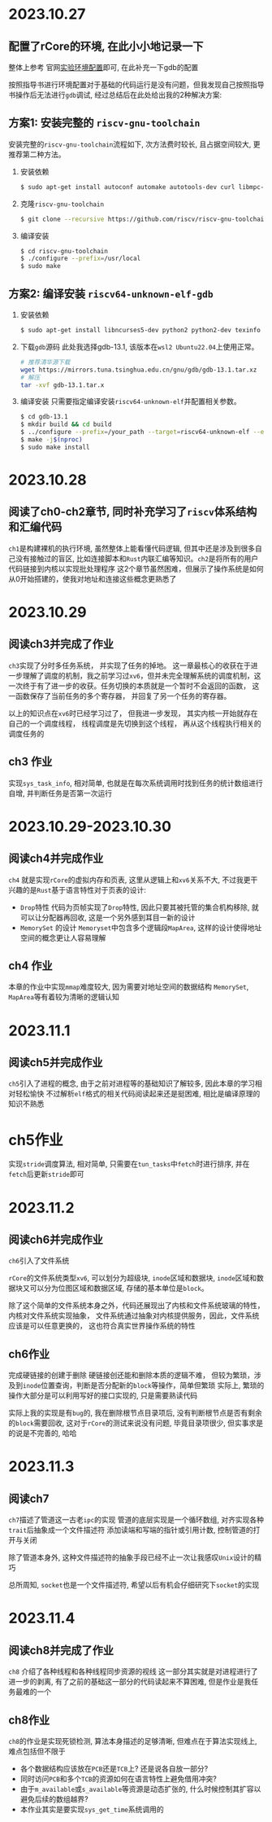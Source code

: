 # 2023.10.27
## 配置了rCore的环境, 在此小小地记录一下
整体上参考 官网[实验环境配置](https://rcore-os.cn/rCore-Tutorial-Book-v3/chapter0/5setup-devel-env.html)即可, 在此补充一下gdb的配置

按照指导书进行环境配置对于基础的代码运行是没有问题，但我发现自己按照指导书操作后无法进行`gdb`调试, 经过总结后在此处给出我的2种解决方案:
## 方案1: 安装完整的 `riscv-gnu-toolchain`
安装完整的`riscv-gnu-toolchain`流程如下, 次方法费时较长, 且占据空间较大, 更推荐第二种方法。
1. 安装依赖
    ```bash
    $ sudo apt-get install autoconf automake autotools-dev curl libmpc-dev libmpfr-dev libgmp-dev gawk build-essential bison flex texinfo gperf libtool patchutils bc zlib1g-dev libexpat-dev
    ```
2. 克隆`riscv-gnu-toolchain`
    ```bash
    $ git clone --recursive https://github.com/riscv/riscv-gnu-toolchain
    ```
3. 编译安装
    ```bash
    $ cd riscv-gnu-toolchain
    $ ./configure --prefix=/usr/local
    $ sudo make
    ```
## 方案2: 编译安装 `riscv64-unknown-elf-gdb`
1. 安装依赖
    ```bash
    $ sudo apt-get install libncurses5-dev python2 python2-dev texinfo libreadline-dev
    ```
2. 下载`gdb`源码
此处我选择gdb-13.1, 该版本在`wsl2 Ubuntu22.04`上使用正常。
    ```bash
    # 推荐清华源下载
    wget https://mirrors.tuna.tsinghua.edu.cn/gnu/gdb/gdb-13.1.tar.xz
    # 解压
    tar -xvf gdb-13.1.tar.x
    ```
3. 编译安装
只需要指定编译安装`riscv64-unknown-elf`并配置相关参数。
    ```bash
    $ cd gdb-13.1
    $ mkdir build && cd build
    $ ../configure --prefix=/your_path --target=riscv64-unknown-elf --enable-tui=yes
    $ make -j$(nproc)
    $ sudo make install
    ```

# 2023.10.28
## 阅读了ch0-ch2章节, 同时补充学习了`riscv`体系结构和汇编代码
`ch1`是构建裸机的执行环境, 虽然整体上能看懂代码逻辑, 但其中还是涉及到很多自己没有接触过的盲区, 比如连接脚本和`Rust`内联汇编等知识。`ch2`是将所有的用户代码链接到内核以实现批处理程序
这2个章节虽然困难，但展示了操作系统是如何从0开始搭建的，使我对地址和连接这些概念更熟悉了

# 2023.10.29
## 阅读ch3并完成了作业
`ch3`实现了分时多任务系统， 并实现了任务的掉地。
这一章最核心的收获在于进一步理解了调度的机制，我之前学习过`xv6`，但并未完全理解系统的调度机制，这一次终于有了进一步的收获。任务切换的本质就是一个暂时不会返回的函数， 这一函数保存了当前任务的多个寄存器， 并回复了另一个任务的寄存器。

以上的知识点在`xv6`时已经学习过了， 但我进一步发现， 其实内核一开始就存在自己的一个调度线程， 线程调度是先切换到这个线程， 再从这个线程执行相关的调度任务的

## ch3 作业
实现`sys_task_info`, 相对简单, 也就是在每次系统调用时找到任务的统计数组进行自增, 并判断任务是否第一次运行

# 2023.10.29-2023.10.30
## 阅读ch4并完成作业
`ch4` 就是实现`rCore`的虚拟内存和页表, 这里从逻辑上和`xv6`关系不大, 不过我更干兴趣的是`Rust`基于语言特性对于页表的设计:

- `Drop`特性
  代码为页帧实现了`Drop`特性, 因此只要其被托管的集合机构移除, 就可以让分配器再回收, 这是一个另外感到耳目一新的设计
- `MemorySet` 的设计
  `Memoryset`中包含多个逻辑段`MapArea`, 这样的设计使得地址空间的概念更让人容易理解

## ch4 作业
本章的作业中实现`mmap`难度较大, 因为需要对地址空间的数据结构 `MemorySet`, `MapArea`等有着较为清晰的逻辑认知

# 2023.11.1
## 阅读ch5并完成作业
`ch5`引入了进程的概念, 由于之前对进程等的基础知识了解较多, 因此本章的学习相对轻松愉快
不过解析`elf`格式的相关代码阅读起来还是挺困难, 相比是编译原理的知识不熟悉

# ch5作业
实现`stride`调度算法, 相对简单, 只需要在`tun_tasks`中`fetch`时进行排序, 并在`fetch`后更新`stride`即可

# 2023.11.2
## 阅读ch6并完成作业
`ch6`引入了文件系统

`rCore`的文件系统类型`xv6`, 可以划分为超级块, `inode`区域和数据块, `inode`区域和数据块又可以分为位图区域和数据区域, 存储的基本单位是`block`。

除了这个简单的文件系统本身之外，代码还展现出了内核和文件系统玻璃的特性， 内核对文件系统实现抽象， 文件系统通过抽象对内核提供服务，因此，文件系统应该是可以任意更换的， 这也符合真实世界操作系统的特性

## ch6作业
完成硬链接的创建于删除
硬链接创还能和删除本质的逻辑不难， 但较为繁琐，涉及到`inode`位置查询，判断是否分配新的`block`等操作，简单但繁琐
实际上, 繁琐的操作大部分是可以利用写好的接口实现的, 只是需要熟读代码

实际上我的实现是有`bug`的, 我在删除根节点目录项后, 没有判断根节点是否有剩余的`block`需要回收, 这对于`rCore`的测试来说没有问题, 毕竟目录项很少, 但实事求是的说是不完善的, 哈哈

# 2023.11.3
## 阅读ch7
`ch7`描述了管道这一古老`ipc`的实现
管道的底层实现是一个循环数组, 对齐实现各种`trait`后抽象成一个文件描述符
添加读端和写端的指针或引用计数, 控制管道的打开与关闭

除了管道本身外, 这种文件描述符的抽象手段已经不止一次让我感叹`Unix`设计的精巧

总所周知, `socket`也是一个文件描述符, 希望以后有机会仔细研究下`socket`的实现

# 2023.11.4
## 阅读ch8并完成了作业
`ch8` 介绍了各种线程和各种线程同步资源的视线
这一部分其实就是对进程进行了进一步的剥离, 有了之前的基础这一部分的代码读起来不算困难, 但是作业是我任务最难的一个

## ch8作业
`ch8`的作业是实现死锁检测, 算法本身描述的足够清晰, 但难点在于算法实现线上, 难点包括但不限于
- 各个数据结构应该放在`PCB`还是`TCB`上? 还是说各自放一部分?
- 同时访问`PCB`和多个`TCB`的资源如何在语言特性上避免借用冲突?
- 由于`m_available`或`s_available`等资源是动态扩张的, 什么时候控制其扩容以避免后续的数组越界?
- 本作业其实是要实现`sys_get_time`系统调用的
